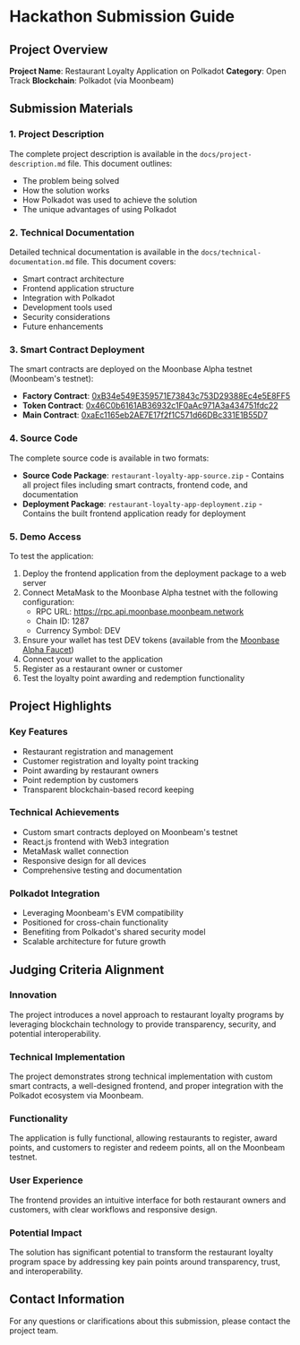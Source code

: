# Hackathon Submission Guide

## Project Overview
**Project Name**: Restaurant Loyalty Application on Polkadot
**Category**: Open Track
**Blockchain**: Polkadot (via Moonbeam)

## Submission Materials

### 1. Project Description
The complete project description is available in the `docs/project-description.md` file. This document outlines:
- The problem being solved
- How the solution works
- How Polkadot was used to achieve the solution
- The unique advantages of using Polkadot

### 2. Technical Documentation
Detailed technical documentation is available in the `docs/technical-documentation.md` file. This document covers:
- Smart contract architecture
- Frontend application structure
- Integration with Polkadot
- Development tools used
- Security considerations
- Future enhancements

### 3. Smart Contract Deployment
The smart contracts are deployed on the Moonbase Alpha testnet (Moonbeam's testnet):
- **Factory Contract**: [0xB34e549E359571E73843c753D29388Ec4e5E8FF5](https://moonbase.moonscan.io/address/0xB34e549E359571E73843c753D29388Ec4e5E8FF5)
- **Token Contract**: [0x46C0b6161AB36932c1F0aAc971A3a434751fdc22](https://moonbase.moonscan.io/address/0x46C0b6161AB36932c1F0aAc971A3a434751fdc22)
- **Main Contract**: [0xaEc1165eb2AE7E17f2f1C571d66DBc331E1B55D7](https://moonbase.moonscan.io/address/0xaEc1165eb2AE7E17f2f1C571d66DBc331E1B55D7)

### 4. Source Code
The complete source code is available in two formats:
- **Source Code Package**: `restaurant-loyalty-app-source.zip` - Contains all project files including smart contracts, frontend code, and documentation
- **Deployment Package**: `restaurant-loyalty-app-deployment.zip` - Contains the built frontend application ready for deployment

### 5. Demo Access
To test the application:
1. Deploy the frontend application from the deployment package to a web server
2. Connect MetaMask to the Moonbase Alpha testnet with the following configuration:
   - RPC URL: https://rpc.api.moonbase.moonbeam.network
   - Chain ID: 1287
   - Currency Symbol: DEV
3. Ensure your wallet has test DEV tokens (available from the [Moonbase Alpha Faucet](https://faucet.moonbeam.network/))
4. Connect your wallet to the application
5. Register as a restaurant owner or customer
6. Test the loyalty point awarding and redemption functionality

## Project Highlights

### Key Features
- Restaurant registration and management
- Customer registration and loyalty point tracking
- Point awarding by restaurant owners
- Point redemption by customers
- Transparent blockchain-based record keeping

### Technical Achievements
- Custom smart contracts deployed on Moonbeam's testnet
- React.js frontend with Web3 integration
- MetaMask wallet connection
- Responsive design for all devices
- Comprehensive testing and documentation

### Polkadot Integration
- Leveraging Moonbeam's EVM compatibility
- Positioned for cross-chain functionality
- Benefiting from Polkadot's shared security model
- Scalable architecture for future growth

## Judging Criteria Alignment

### Innovation
The project introduces a novel approach to restaurant loyalty programs by leveraging blockchain technology to provide transparency, security, and potential interoperability.

### Technical Implementation
The project demonstrates strong technical implementation with custom smart contracts, a well-designed frontend, and proper integration with the Polkadot ecosystem via Moonbeam.

### Functionality
The application is fully functional, allowing restaurants to register, award points, and customers to register and redeem points, all on the Moonbeam testnet.

### User Experience
The frontend provides an intuitive interface for both restaurant owners and customers, with clear workflows and responsive design.

### Potential Impact
The solution has significant potential to transform the restaurant loyalty program space by addressing key pain points around transparency, trust, and interoperability.

## Contact Information
For any questions or clarifications about this submission, please contact the project team.
